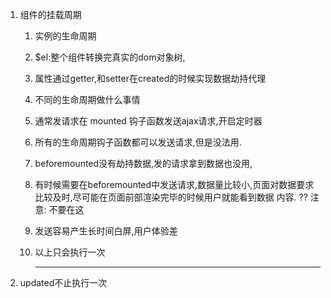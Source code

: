 1. 组件的挂载周期

   1. 实例的生命周期

   2. $el:整个组件转换完真实的dom对象树,

   3. 属性通过getter,和setter在created的时候实现数据劫持代理

   4. 不同的生命周期做什么事情

   5. 通常发请求在   mounted  钩子函数发送ajax请求,开启定时器

   6. 所有的生命周期钩子函数都可以发送请求,但是没法用.

   7. beforemounted没有劫持数据,发的请求拿到数据也没用,

   8. 有时候需要在beforemounted中发送请求,数据量比较小,页面对数据要求比较及时,尽可能在页面前部渲染完毕的时候用户就能看到数据 内容.   ??  注意:   不要在这

   9. 发送容易产生长时间白屏,用户体验差

   10. 以上只会执行一次

       ------

2. updated不止执行一次

